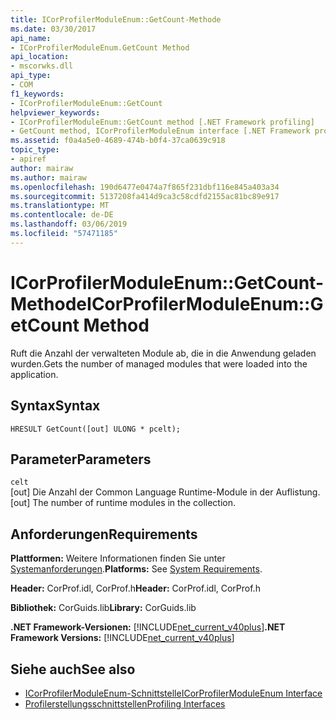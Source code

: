 ```yaml
---
title: ICorProfilerModuleEnum::GetCount-Methode
ms.date: 03/30/2017
api_name:
- ICorProfilerModuleEnum.GetCount Method
api_location:
- mscorwks.dll
api_type:
- COM
f1_keywords:
- ICorProfilerModuleEnum::GetCount
helpviewer_keywords:
- ICorProfilerModuleEnum::GetCount method [.NET Framework profiling]
- GetCount method, ICorProfilerModuleEnum interface [.NET Framework profiling]
ms.assetid: f0a4a5e0-4689-474b-b0f4-37ca0639c918
topic_type:
- apiref
author: mairaw
ms.author: mairaw
ms.openlocfilehash: 190d6477e0474a7f865f231dbf116e845a403a34
ms.sourcegitcommit: 5137208fa414d9ca3c58cdfd2155ac81bc89e917
ms.translationtype: MT
ms.contentlocale: de-DE
ms.lasthandoff: 03/06/2019
ms.locfileid: "57471185"
---
```

# <a name="icorprofilermoduleenumgetcount-method"></a><span data-ttu-id="1af9d-102">ICorProfilerModuleEnum::GetCount-Methode</span><span class="sxs-lookup"><span data-stu-id="1af9d-102">ICorProfilerModuleEnum::GetCount Method</span></span>
<span data-ttu-id="1af9d-103">Ruft die Anzahl der verwalteten Module ab, die in die Anwendung geladen wurden.</span><span class="sxs-lookup"><span data-stu-id="1af9d-103">Gets the number of managed modules that were loaded into the application.</span></span>  
  
## <a name="syntax"></a><span data-ttu-id="1af9d-104">Syntax</span><span class="sxs-lookup"><span data-stu-id="1af9d-104">Syntax</span></span>  
  
```  
HRESULT GetCount([out] ULONG * pcelt);  
```  
  
## <a name="parameters"></a><span data-ttu-id="1af9d-105">Parameter</span><span class="sxs-lookup"><span data-stu-id="1af9d-105">Parameters</span></span>  
 `celt`  
 <span data-ttu-id="1af9d-106">[out] Die Anzahl der Common Language Runtime-Module in der Auflistung.</span><span class="sxs-lookup"><span data-stu-id="1af9d-106">[out] The number of runtime modules in the collection.</span></span>  
  
## <a name="requirements"></a><span data-ttu-id="1af9d-107">Anforderungen</span><span class="sxs-lookup"><span data-stu-id="1af9d-107">Requirements</span></span>  
 <span data-ttu-id="1af9d-108">**Plattformen:** Weitere Informationen finden Sie unter [Systemanforderungen](../../../../docs/framework/get-started/system-requirements.md).</span><span class="sxs-lookup"><span data-stu-id="1af9d-108">**Platforms:** See [System Requirements](../../../../docs/framework/get-started/system-requirements.md).</span></span>  
  
 <span data-ttu-id="1af9d-109">**Header:** CorProf.idl, CorProf.h</span><span class="sxs-lookup"><span data-stu-id="1af9d-109">**Header:** CorProf.idl, CorProf.h</span></span>  
  
 <span data-ttu-id="1af9d-110">**Bibliothek:** CorGuids.lib</span><span class="sxs-lookup"><span data-stu-id="1af9d-110">**Library:** CorGuids.lib</span></span>  
  
 <span data-ttu-id="1af9d-111">**.NET Framework-Versionen:** [!INCLUDE[net_current_v40plus](../../../../includes/net-current-v40plus-md.md)]</span><span class="sxs-lookup"><span data-stu-id="1af9d-111">**.NET Framework Versions:** [!INCLUDE[net_current_v40plus](../../../../includes/net-current-v40plus-md.md)]</span></span>  
  
## <a name="see-also"></a><span data-ttu-id="1af9d-112">Siehe auch</span><span class="sxs-lookup"><span data-stu-id="1af9d-112">See also</span></span>
- [<span data-ttu-id="1af9d-113">ICorProfilerModuleEnum-Schnittstelle</span><span class="sxs-lookup"><span data-stu-id="1af9d-113">ICorProfilerModuleEnum Interface</span></span>](../../../../docs/framework/unmanaged-api/profiling/icorprofilermoduleenum-interface.md)
- [<span data-ttu-id="1af9d-114">Profilerstellungsschnittstellen</span><span class="sxs-lookup"><span data-stu-id="1af9d-114">Profiling Interfaces</span></span>](../../../../docs/framework/unmanaged-api/profiling/profiling-interfaces.md)
